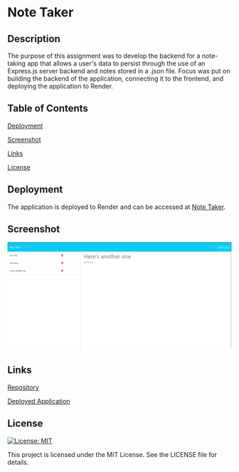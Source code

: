 # Note Taker

## Description
The purpose of this assignment was to develop the backend for a note-taking app that allows a user's data to persist through the use of an Express.js server backend and notes stored in a .json file. Focus was put on building the backend of the application, connecting it to the frontend, and deploying the application to Render.

## Table of Contents

[Deployment](#Deployment)

[Screenshot](#Screenshot)

[Links](#Links)

[License](#license)

## Deployment
The application is deployed to Render and can be accessed at [Note Taker](https://note-taker-ipvr.onrender.com).

## Screenshot
![a screenshot showing the deployed Note Taker application](/public/assets/image.png)

## Links
[Repository](https://github.com/Nihsad/note-taker)

[Deployed Application](https://note-taker-ipvr.onrender.com)

## License
[![License: MIT](https://img.shields.io/badge/License-MIT-yellow.svg)](https://opensource.org/licenses/MIT)

This project is licensed under the MIT License. See the LICENSE file for details. 
